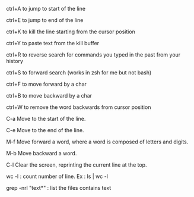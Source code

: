 
ctrl+A to jump to start of the line

ctrl+E to jump to end of the line

ctrl+K to kill the line starting from the cursor position

ctrl+Y to paste text from the kill buffer

ctrl+R to reverse search for commands you typed in the past from your history

ctrl+S to forward search (works in zsh for me but not bash)

ctrl+F to move forward by a char

ctrl+B to move backward by a char

ctrl+W to remove the word backwards from cursor position


C-a Move to the start of the line.

C-e Move to the end of the line.

M-f Move forward a word, where a word is composed of letters and digits.

M-b Move backward a word.

C-l Clear the screen, reprinting the current line at the top.

wc -l : count number of line. Ex : ls | wc -l

grep -nrl "text*" : list the files contains text

